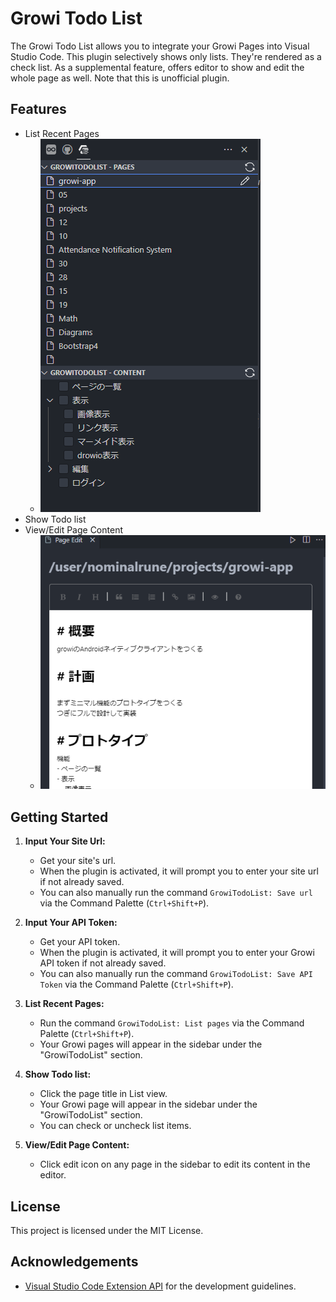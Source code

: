# Growi Todo List

The Growi Todo List allows you to integrate your Growi Pages into Visual Studio Code. This plugin selectively shows only lists. They're rendered as a check list. As a supplemental feature, offers editor to show and edit the whole page as well.
Note that this is unofficial plugin.

## Features
- List Recent Pages
   - ![](resources/plugin-screenshot01.png)
- Show Todo list
- View/Edit Page Content
   - ![](resources/plugin-screenshot02.png)
## Getting Started

1. **Input Your Site Url:**
   - Get your site's url.
   - When the plugin is activated, it will prompt you to enter your site url if not already saved.
   - You can also manually run the command `GrowiTodoList: Save url` via the Command Palette (`Ctrl+Shift+P`).
   
1. **Input Your API Token:**
   - Get your API token.
   - When the plugin is activated, it will prompt you to enter your Growi API token if not already saved.
   - You can also manually run the command `GrowiTodoList: Save API Token` via the Command Palette (`Ctrl+Shift+P`).

2. **List Recent Pages:**
   - Run the command `GrowiTodoList: List pages` via the Command Palette (`Ctrl+Shift+P`).
   - Your Growi pages will appear in the sidebar under the "GrowiTodoList" section.

2. **Show Todo list:**
   - Click the page title in List view.
   - Your Growi page will appear in the sidebar under the "GrowiTodoList" section.
   - You can check or uncheck list items.

3. **View/Edit Page Content:**
   - Click edit icon on any page in the sidebar to edit its content in the editor.

## License

This project is licensed under the MIT License.

## Acknowledgements

- [Visual Studio Code Extension API](https://code.visualstudio.com/api) for the development guidelines.
